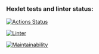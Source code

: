 ### Hexlet tests and linter status:
[![Actions Status](https://github.com/psinapunk/backend-project-lvl1/workflows/hexlet-check/badge.svg)](https://github.com/psinapunk/backend-project-lvl1/actions)

[![Linter](https://github.com/psinapunk/backend-project-lvl1/workflows/workflows/make-lint/badge.svg)](https://github.com/psinapunk/backend-project-lvl1/actions)

[![Maintainability](https://api.codeclimate.com/v1/badges/a99a88d28ad37a79dbf6/maintainability)](https://codeclimate.com/github/codeclimate/codeclimate/maintainability)
